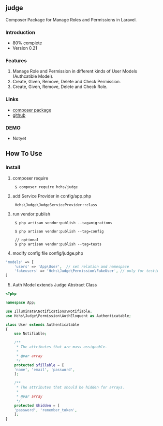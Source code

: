 ## judge


Composer Package for Manage Roles and Permissions in Laravel.


### Introduction

* 80% complete
* Version 0.21





### Features


1. Manage Role and Permission in different kinds of User Models (Authcatible Model).
2. Create, Given, Remove, Delete and Check Permission.
3. Create, Given, Remove, Delete and Check Role.


### Links

* [composer package](https://packagist.org/packages/hchs/judge)
* [github](https://github.com/hchstera/judge)

### DEMO

* Notyet     


## How To Use


### Install

1. composer require    

		$ composer require hchs/judge       
2. add Service Provider in config/app.php       

		Hchs\Judge\JudgeServiceProvider::class    
3. run vendor:publish    

		$ php artisan vendor:publish --tag=migrations    
    
		$ php artisan vendor:publish --tag=config    
    
		// optional
		$ php artisan vendor:publish --tag=tests    
4. modify config file config/judge.php    
```php
'models' => [
	'users' => 'App\User',  // set relation and namespace
	'fakeusers' => 'Hchs\Judge\Permission\FakeUser', // only for testing
]    
```     
5. Auth Model extends Judge Abstract Class
```php
<?php

namespace App;

use Illuminate\Notifications\Notifiable;
use Hchs\Judge\Permission\AuthEloquent as Authenticatable;

class User extends Authenticatable
{
    use Notifiable;

    /**
     * The attributes that are mass assignable.
     *
     * @var array
     */
    protected $fillable = [
	'name', 'email', 'password',
    ];

    /**
     * The attributes that should be hidden for arrays.
     *
     * @var array
     */
    protected $hidden = [
	'password', 'remember_token',
    ];
}
```     




